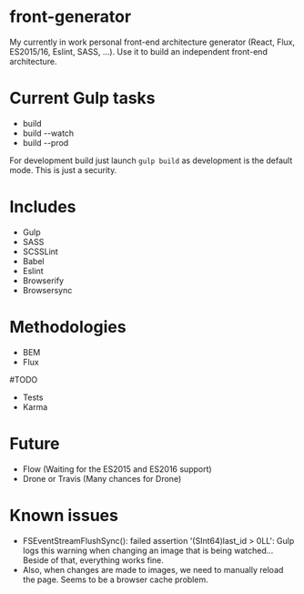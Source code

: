 # front-generator
My currently in work personal front-end architecture generator (React, Flux, ES2015/16, Eslint, SASS, ...). Use it to build an independent front-end architecture.

# Current Gulp tasks
- build
- build --watch
- build --prod

For development build just launch `gulp build` as development is the default mode.
This is just a security.

# Includes
- Gulp
- SASS
- SCSSLint
- Babel
- Eslint
- Browserify
- Browsersync

# Methodologies
- BEM
- Flux

#TODO
- Tests
- Karma

# Future
- Flow (Waiting for the ES2015 and ES2016 support)
- Drone or Travis (Many chances for Drone)

# Known issues
- FSEventStreamFlushSync(): failed assertion '(SInt64)last_id > 0LL': Gulp logs this warning when changing an image that is being watched... Beside of that, everything works fine.
- Also, when changes are made to images, we need to manually reload the page. Seems to be a browser cache problem.
